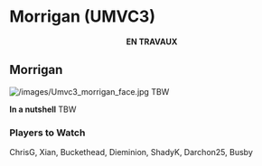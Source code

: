 # Morrigan (UMVC3)

<center>

**EN TRAVAUX**

</center>

## Morrigan

![](/images/Umvc3_morrigan_face.jpg‎ "/images/Umvc3_morrigan_face.jpg‎")
TBW

**In a nutshell** TBW

### Players to Watch

ChrisG, Xian, Buckethead, Dieminion, ShadyK, Darchon25, Busby
